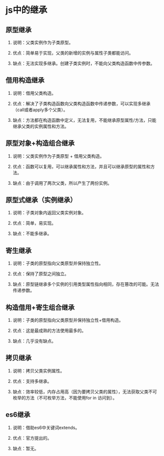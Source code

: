 # js中的继承

## 原型继承

1. 说明：父类实例作为子类原型。
   
2. 优点：简单易于实现，父类的新增的实例与属性子类都能访问。
   
3. 缺点：无法实现多继承。创建子类实例时，不能向父类构造函数中传参数。

## 借用构造继承

1. 说明：借用父类构造。
   
2. 优点：解决了子类构造函数向父类构造函数中传递参数，可以实现多继承（call或者apply多个父类）。
   
3. 缺点：方法都在构造函数中定义，无法复用，不能继承原型属性/方法，只能继承父类的实例属性和方法。

## 原型对象+构造组合继承

1. 说明：父类实例作为子类原型 + 借用父类构造。
   
2. 优点：函数可以复用，可以继承属性和方法，并且可以继承原型的属性和方法。
   
3. 缺点：由于调用了两次父类，所以产生了两份实例。

## 原型式继承（实例继承）

1. 说明：子类对象内返回父类实例对象。
   
2. 优点：简单，易实现。
   
3. 缺点：不能多继承。

## 寄生继承

1. 说明：子类的原型指向父类原型并保持独立性。
   
2. 优点：保持了原型之间独立。
   
3. 缺点：原型链继承多个实例的引用类型属性指向相同，存在篡改的可能。无法传递参数。

## 构造借用+寄生组合继承

1. 说明：子类的原型指向父类原型并保持独立性+借用构造。
   
2. 优点：这是最成熟的方法使用最多的。
   
3. 缺点：几乎没有缺点。

## 拷贝继承

1. 说明：拷贝父类实例属性。
   
2. 优点：支持多继承。
   
3. 缺点：效率较低，内存占用高（因为要拷贝父类的属性），无法获取父类不可枚举的方法（不可枚举方法，不能使用for in 访问到）。

## es6继承

1. 说明：借助es6中关键词extends。
   
2. 优点：官方提出的。
   
3. 缺点：暂无。
